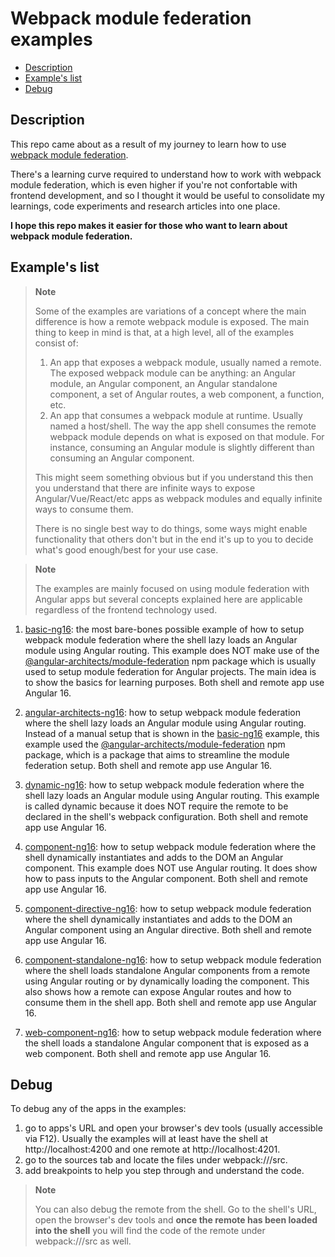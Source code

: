 # Webpack module federation examples

- [Description](#description)
- [Example's list](#examples-list)
- [Debug](#debug)

## Description 

This repo came about as a result of my journey to learn how to use [webpack module federation](https://webpack.js.org/concepts/module-federation/).

There's a learning curve required to understand how to work with webpack module federation, which is even higher if you're not confortable with frontend development, and so I thought it would be useful to consolidate my learnings, code experiments and research articles into one place. 

**I hope this repo makes it easier for those who want to learn about webpack module federation.**

## Example's list

> **Note**
>
> Some of the examples are variations of a concept where the main difference is how a remote webpack module is exposed. The main thing to keep in mind is that, at a high level, all of the examples consist of:
>
> 1) An app that exposes a webpack module, usually named a remote. The exposed webpack module can be anything: an Angular module, an Angular component, an Angular standalone component, a set of Angular routes, a web component, a function, etc. 
> 2) An app that consumes a webpack module at runtime. Usually named a host/shell. The way the app shell consumes the remote webpack module depends on what is exposed on that module. For instance, consuming an Angular module is slightly different than consuming an Angular component.
>
> This might seem something obvious but if you understand this then you understand that there are infinite ways to expose Angular/Vue/React/etc apps as webpack modules and equally infinite ways to consume them.
>
> There is no single best way to do things, some ways might enable functionality that others don't but in the end it's up to you to decide what's good enough/best for your use case.
>

> **Note**
>
> The examples are mainly focused on using module federation with Angular apps but several concepts explained here are applicable regardless of the frontend technology used.
>

1) [basic-ng16](/basic-ng16/README.md): the most bare-bones possible example of how to setup webpack module federation where the shell lazy loads an Angular module using Angular routing. This example does NOT make use of the [@angular-architects/module-federation](https://www.npmjs.com/package/@angular-architects/module-federation) npm package which is usually used to setup module federation for Angular projects. The main idea is to show the basics for learning purposes. Both shell and remote app use Angular 16. 
   
2) [angular-architects-ng16](/angular-architects-ng16/README.md): how to setup webpack module federation where the shell lazy loads an Angular module using Angular routing. Instead of a manual setup that is shown in the [basic-ng16](/basic-ng16/README.md) example, this example used the [@angular-architects/module-federation](https://www.npmjs.com/package/@angular-architects/module-federation) npm package, which is a package that aims to streamline the module federation setup. Both shell and remote app use Angular 16. 

3) [dynamic-ng16](/dynamic-ng16/README.md): how to setup webpack module federation where the shell lazy loads an Angular module using Angular routing. This example is called dynamic because it does NOT require the remote to be declared in the shell's webpack configuration. Both shell and remote app use Angular 16. 
 
4) [component-ng16](/component-ng16/README.md): how to setup webpack module federation where the shell dynamically instantiates and adds to the DOM an Angular component. This example does NOT use Angular routing. It does show how to pass inputs to the Angular component. Both shell and remote app use Angular 16. 

5) [component-directive-ng16](/component-directive-ng16/README.md): how to setup webpack module federation where the shell dynamically instantiates and adds to the DOM an Angular component using an Angular directive. Both shell and remote app use Angular 16. 

6) [component-standalone-ng16](/component-standalone-ng16/README.md): how to setup webpack module federation where the shell loads standalone Angular components from a remote using Angular routing or by dynamically loading the component. This also shows how a remote can expose Angular routes and how to consume them in the shell app. Both shell and remote app use Angular 16.

7) [web-component-ng16](/web-component-ng16/README.md): how to setup webpack module federation where the shell loads a standalone Angular component that is exposed as a web component. Both shell and remote app use Angular 16.

## Debug

To debug any of the apps in the examples:
1) go to apps's URL and open your browser's dev tools (usually accessible via F12). Usually the examples will at least have the shell at http://localhost:4200 and one remote at http://localhost:4201.
2) go to the sources tab and locate the files under webpack:///src.
3) add breakpoints to help you step through and understand the code.

> **Note**
>
> You can also debug the remote from the shell. Go to the shell's URL, open the browser's dev tools and **once the remote has been loaded into the shell** you will find the code of the remote under webpack:///src as well.
> 